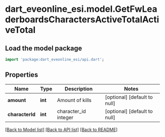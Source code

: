 # dart_eveonline_esi.model.GetFwLeaderboardsCharactersActiveTotalActiveTotal

## Load the model package
```dart
import 'package:dart_eveonline_esi/api.dart';
```

## Properties
Name | Type | Description | Notes
------------ | ------------- | ------------- | -------------
**amount** | **int** | Amount of kills | [optional] [default to null]
**characterId** | **int** | character_id integer | [optional] [default to null]

[[Back to Model list]](../README.md#documentation-for-models) [[Back to API list]](../README.md#documentation-for-api-endpoints) [[Back to README]](../README.md)


